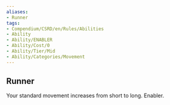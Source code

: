 ```yaml
---
aliases:
- Runner
tags:
- Compendium/CSRD/en/Rules/Abilities
- Ability
- Ability/ENABLER
- Ability/Cost/0
- Ability/Tier/Mid
- Ability/Categories/Movement
---
```


  
## Runner  
Your standard movement increases from short to long. Enabler.
